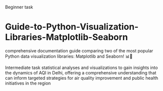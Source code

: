 Beginner task
# Guide-to-Python-Visualization-Libraries-Matplotlib-Seaborn
comprehensive documentation guide comparing two of the most popular Python data visualization libraries: Matplotlib and Seaborn! 📊🐍

Intermediate task
statistical analyses and visualizations to gain insights
into the dynamics of AQI in Delhi, offering a comprehensive
understanding that can inform targeted strategies for air quality
improvement and public health initiatives in the region
